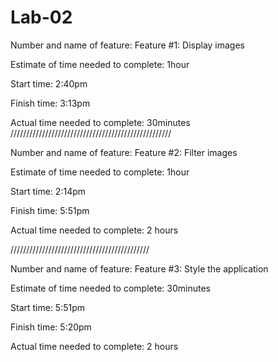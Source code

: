 # Lab-02
Number and name of feature: Feature #1: Display images

Estimate of time needed to complete: 1hour

Start time: 2:40pm

Finish time: 3:13pm

Actual time needed to complete: 30minutes
///////////////////////////////////////////////////

Number and name of feature: Feature #2: Filter images

Estimate of time needed to complete: 1hour

Start time: 2:14pm

Finish time: 5:51pm

Actual time needed to complete: 2 hours

////////////////////////////////////////////

Number and name of feature: Feature #3: Style the application

Estimate of time needed to complete: 30minutes

Start time: 5:51pm

Finish time: 5:20pm

Actual time needed to complete: 2 hours